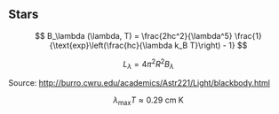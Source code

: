 ## Stars

$$ B_\lambda (\lambda, T) = \frac{2hc^2}{\lambda^5} \frac{1}{\text{exp}\left(\frac{hc}{\lambda k_B T}\right) - 1} $$

$$  L_\lambda = 4\pi^2 R^2 B_\lambda $$

Source: http://burro.cwru.edu/academics/Astr221/Light/blackbody.html

$$ \lambda_\text{max} T \approx 0.29 \text{ cm K} $$